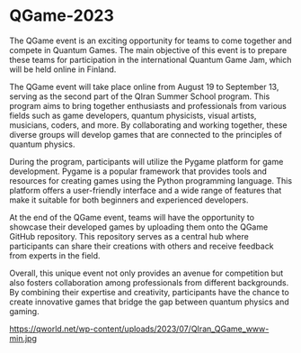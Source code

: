 # QGame-2023
The QGame event is an exciting opportunity for teams to come together and compete in Quantum Games. The main objective of this event is to prepare these teams for participation in the international Quantum Game Jam, which will be held online in Finland. 

The QGame event will take place online from August 19 to September 13, serving as the second part of the QIran Summer School program. This program aims to bring together enthusiasts and professionals from various fields such as game developers, quantum physicists, visual artists, musicians, coders, and more. By collaborating and working together, these diverse groups will develop games that are connected to the principles of quantum physics.

During the program, participants will utilize the Pygame platform for game development. Pygame is a popular framework that provides tools and resources for creating games using the Python programming language. This platform offers a user-friendly interface and a wide range of features that make it suitable for both beginners and experienced developers.

At the end of the QGame event, teams will have the opportunity to showcase their developed games by uploading them onto the QGame GitHub repository. This repository serves as a central hub where participants can share their creations with others and receive feedback from experts in the field.

Overall, this unique event not only provides an avenue for competition but also fosters collaboration among professionals from different backgrounds. By combining their expertise and creativity, participants have the chance to create innovative games that bridge the gap between quantum physics and gaming.

https://qworld.net/wp-content/uploads/2023/07/QIran_QGame_www-min.jpg
